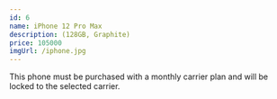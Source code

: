```yaml
---
id: 6
name: iPhone 12 Pro Max
description: (128GB, Graphite)
price: 105000
imgUrl: /iphone.jpg
---
```


This phone must be purchased with a monthly carrier plan and will be locked to the selected carrier.
